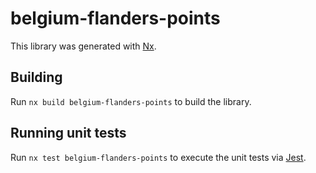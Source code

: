 # belgium-flanders-points

This library was generated with [Nx](https://nx.dev).

## Building

Run `nx build belgium-flanders-points` to build the library.

## Running unit tests

Run `nx test belgium-flanders-points` to execute the unit tests via [Jest](https://jestjs.io).
